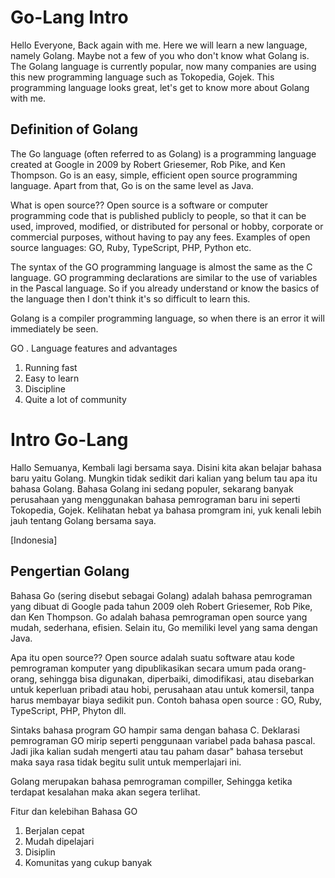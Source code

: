 # Go-Lang Intro

Hello Everyone, Back again with me. Here we will learn a new language, namely Golang. Maybe not a few of you who don't know what Golang is. The Golang language is currently popular, now many companies are using this new programming language such as Tokopedia, Gojek. This programming language looks great, let's get to know more about Golang with me.

## Definition of Golang

The Go language (often referred to as Golang) is a programming language created at Google in 2009 by Robert Griesemer, Rob Pike, and Ken Thompson. Go is an easy, simple, efficient open source programming language. Apart from that, Go is on the same level as Java.

What is open source?? Open source is a software or computer programming code that is published publicly to people, so that it can be used, improved, modified, or distributed for personal or hobby, corporate or commercial purposes, without having to pay any fees. Examples of open source languages: GO, Ruby, TypeScript, PHP, Python etc.

The syntax of the GO programming language is almost the same as the C language. GO programming declarations are similar to the use of variables in the Pascal language. So if you already understand or know the basics of the language then I don't think it's so difficult to learn this.

Golang is a compiler programming language, so when there is an error it will immediately be seen.

GO . Language features and advantages
1. Running fast
2. Easy to learn
3. Discipline
4. Quite a lot of community

# Intro Go-Lang

Hallo Semuanya, Kembali lagi bersama saya. Disini kita akan belajar bahasa baru yaitu Golang. Mungkin tidak sedikit dari kalian yang belum tau apa itu bahasa Golang. Bahasa Golang ini sedang populer, sekarang banyak perusahaan yang menggunakan bahasa pemrograman baru ini seperti Tokopedia, Gojek. Kelihatan hebat ya bahasa promgram ini, yuk kenali lebih jauh tentang Golang bersama saya.

[Indonesia]

## Pengertian Golang

Bahasa Go (sering disebut sebagai Golang) adalah bahasa pemrograman yang dibuat di Google pada tahun 2009 oleh Robert Griesemer, Rob Pike, dan Ken Thompson. Go adalah bahasa pemrograman open source yang mudah, sederhana, efisien. Selain itu, Go memiliki level yang sama dengan Java. 

Apa itu open source?? Open source adalah suatu software atau kode pemrograman komputer yang dipublikasikan secara umum pada orang-orang, sehingga bisa digunakan, diperbaiki, dimodifikasi, atau disebarkan untuk keperluan pribadi atau hobi, perusahaan atau untuk komersil, tanpa harus membayar biaya sedikit pun. Contoh bahasa open source : GO, Ruby, TypeScript, PHP, Phyton dll.

Sintaks bahasa program GO hampir sama dengan bahasa C. Deklarasi pemrograman GO mirip seperti penggunaan variabel pada bahasa pascal. Jadi jika kalian sudah mengerti atau tau paham dasar" bahasa tersebut maka saya rasa tidak begitu sulit untuk memperlajari ini.

Golang merupakan bahasa pemrograman compiller, Sehingga ketika terdapat kesalahan maka akan segera terlihat.

Fitur dan kelebihan Bahasa GO
1. Berjalan cepat
2. Mudah dipelajari
3. Disiplin
4. Komunitas yang cukup banyak
